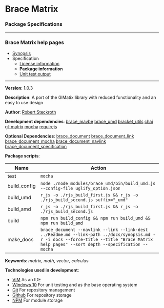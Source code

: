 # Brace Matrix
### Package Specifications

----

### Brace Matrix help pages
* [Synopsis](https://github.com/restarian/brace_matrix/blob/master/docs/synopsis.md)
* Specification
  * [License information](https://github.com/restarian/brace_matrix/blob/master/docs/specification/license_information.md)
  * **Package information**
  * [Unit test output](https://github.com/restarian/brace_matrix/blob/master/docs/specification/unit_test_output.md)
----

**Version**: 1.0.3

**Description**: A port of the GlMatix library with reduced functionality and an easy to use design

**Author**: [Robert Steckroth](mailto:RobertSteckroth@gmail.com)

**Development dependencies**: [brace_maybe](https://npmjs.org/package/brace_maybe) [brace_umd](https://npmjs.org/package/brace_umd) [bracket_utils](https://npmjs.org/package/bracket_utils) [chai](https://npmjs.org/package/chai) [gl-matrix](https://npmjs.org/package/gl-matrix) [mocha](https://npmjs.org/package/mocha) [requirejs](https://npmjs.org/package/requirejs)

**Optional Dependencies**: [brace_document](https://npmjs.org/package/brace_document) [brace_document_link](https://npmjs.org/package/brace_document_link) [brace_document_mocha](https://npmjs.org/package/brace_document_mocha) [brace_document_navlink](https://npmjs.org/package/brace_document_navlink) [brace_document_specification](https://npmjs.org/package/brace_document_specification)

**Package scripts**:

| Name | Action |
| ---- | ------ |
 | test | ```mocha``` |
 | build_config | ```node ./node_modules/brace_umd/bin/build_umd.js --config-file uglify_option.json``` |
 | build_umd | ```r_js -o ./rjs_build_first.js && r_js -o ./rjs_build_second.js suffix="_umd"``` |
 | build_amd | ```r_js -o ./rjs_build_first.js && r_js -o ./rjs_build_second.js``` |
 | build | ```npm run build_config && npm run build_umd && npm run build_amd``` |
 | make_docs | ```brace_document --navlink --link --link-dest ../Readme.md --link-path ../docs/synopsis.md -r -i docs --force-title --title "Brace Matrix help pages" --sort depth --specification --mocha``` |

**Keywords**: *matrix*, *math*, *vector*, *calculus*

**Technologies used in development**:
  * [VIM](https://www.vim.org) As an IDE
  * [Windows 10](https://www.microsoft.com/en-us/software-download/windows10) For unit testing and as the base operating system
  * [Git](https://git-scm.com) For repository management
  * [Github](https://github.com) For repository storage
  * [NPM](https://npmjs.org) For module storage
